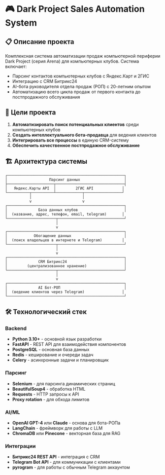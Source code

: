 # 🎮 Dark Project Sales Automation System

## 📋 Описание проекта

Комплексная система автоматизации продаж компьютерной периферии Dark Project (серия Arena) для компьютерных клубов. Система включает:
- Парсинг контактов компьютерных клубов с Яндекс.Карт и 2ГИС
- Интеграцию с CRM Битрикс24
- AI-бота руководителя отдела продаж (РОП) с 20-летним опытом
- Автоматизацию всего цикла продаж от первого контакта до постпродажного обслуживания

## 🎯 Цели проекта

1. **Автоматизировать поиск потенциальных клиентов** среди компьютерных клубов
2. **Создать интеллектуального бота-продавца** для ведения клиентов
3. **Интегрировать все процессы** в единую CRM-систему
4. **Обеспечить качественное постпродажное обслуживание**

## 🏗️ Архитектура системы

```
┌─────────────────────────────────────────────────────┐
│                   Парсинг данных                    │
├─────────────────────┬───────────────────────────────┤
│   Яндекс.Карты API  │         2ГИС API             │
└──────────┬──────────┴────────────┬─────────────────┘
           │                       │
           v                       v
┌─────────────────────────────────────────────────────┐
│              База данных клубов                     │
│  (название, адрес, телефон, email, telegram)       │
└──────────────────────┬──────────────────────────────┘
                       │
                       v
┌─────────────────────────────────────────────────────┐
│            Обогащение данных                        │
│  (поиск владельцев в интернете и Telegram)         │
└──────────────────────┬──────────────────────────────┘
                       │
                       v
┌─────────────────────────────────────────────────────┐
│              CRM Битрикс24                          │
│         (централизованное хранение)                 │
└──────────────────────┬──────────────────────────────┘
                       │
                       v
┌─────────────────────────────────────────────────────┐
│              AI Бот-РОП                             │
│  (ведение клиентов через Telegram)                 │
└─────────────────────────────────────────────────────┘
```

## 🛠️ Технологический стек

### Backend
- **Python 3.10+** - основной язык разработки
- **FastAPI** - REST API для взаимодействия компонентов
- **PostgreSQL** - основная база данных
- **Redis** - кеширование и очереди задач
- **Celery** - асинхронные задачи и планировщик

### Парсинг
- **Selenium** - для парсинга динамических страниц
- **BeautifulSoup4** - обработка HTML
- **Requests** - HTTP запросы к API
- **Proxy rotation** - для обхода лимитов

### AI/ML
- **OpenAI GPT-4** или **Claude** - основа для бота-РОПа
- **LangChain** - фреймворк для работы с LLM
- **ChromaDB** или **Pinecone** - векторная база для RAG

### Интеграции
- **Битрикс24 REST API** - интеграция с CRM
- **Telegram Bot API** - для коммуникации с клиентами
- **pyrogram** - для работы с обычным Telegram аккаунтом